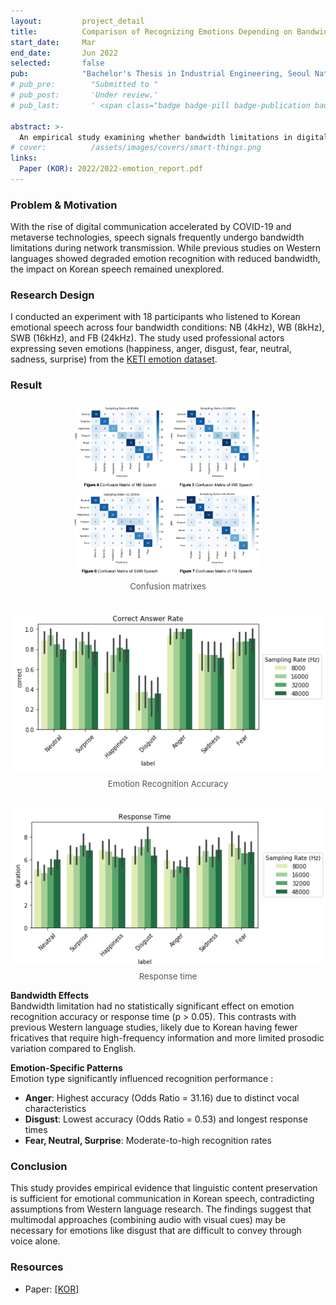 ```yaml
---
layout:         project_detail
title:          Comparison of Recognizing Emotions Depending on Bandwidth-limitation of Digital Speech
start_date:     Mar
end_date:       Jun 2022
selected:       false
pub:            "Bachelor's Thesis in Industrial Engineering, Seoul National University."
# pub_pre:        "Submitted to "
# pub_post:       'Under review.'
# pub_last:       ' <span class="badge badge-pill badge-publication badge-success">Commercialized</span>'

abstract: >-
  An empirical study examining whether bandwidth limitations in digital speech affect emotional transmission.
# cover:          /assets/images/covers/smart-things.png
links:
  Paper (KOR): 2022/2022-emotion_report.pdf
---
```


### Problem & Motivation
With the rise of digital communication accelerated by COVID-19 and metaverse technologies, speech signals frequently undergo bandwidth limitations during network transmission. While previous studies on Western languages showed degraded emotion recognition with reduced bandwidth, the impact on Korean speech remained unexplored.

### Research Design
I conducted an experiment with 18 participants who listened to Korean emotional speech across four bandwidth conditions: NB (4kHz), WB (8kHz), SWB (16kHz), and FB (24kHz). The study used professional actors expressing seven emotions (happiness, anger, disgust, fear, neutral, sadness, surprise) from the [KETI emotion dataset](https://aihub.or.kr/opendata/keti-data/recognition-visual/KETI-01-001).

### Result
<div style="margin:1em 0; text-align:center;">
<img src = "images/emotion_result1.png" width=300>
<img src = "images/emotion_result2.png" width=300>
<p style="color:#555; font-size:0.95em; margin-top:0.5em;">
Confusion matrixes
</p>
<br>
<img src="images/emotion_answer.png" width=600>
<p style="color:#555; font-size:0.95em; margin-top:0.5em;">
Emotion Recognition Accuracy
</p>
<br>
<img src="images/emotion_response.png" width=600>
<p style="color:#555; font-size:0.95em; margin-top:0.5em;">
Response time
</p>
</div>

**Bandwidth Effects**
<br>
Bandwidth limitation had no statistically significant effect on emotion recognition accuracy or response time (p > 0.05). This contrasts with previous Western language studies, likely due to Korean having fewer fricatives that require high-frequency information and more limited prosodic variation compared to English.

**Emotion-Specific Patterns**
<br>
Emotion type significantly influenced recognition performance :
* **Anger**: Highest accuracy (Odds Ratio = 31.16) due to distinct vocal characteristics
* **Disgust**: Lowest accuracy (Odds Ratio = 0.53) and longest response times
* **Fear, Neutral, Surprise**: Moderate-to-high recognition rates



### Conclusion
This study provides empirical evidence that linguistic content preservation is sufficient for emotional communication in Korean speech, contradicting assumptions from Western language research. The findings suggest that multimodal approaches (combining audio with visual cues) may be necessary for emotions like disgust that are difficult to convey through voice alone.


### Resources
- Paper: [[KOR]](2022-emotion_report.pdf)